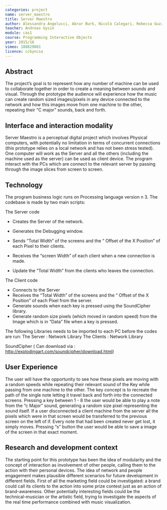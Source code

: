 ```yaml
---
categories: project
name: server_maestro
title: Server Maestro
author: Alessandra Angelucci, Abrar Burk, Nicolò Calegari, Rebecca Guzzo, Asanka Withanaarachchi
teacher: Andreas Gysin
module: cas1
course: Programming Interactive Objects
year: 2015/16
vimeo: 188829801
licence: ccbyncsa
---
```

## Abstract

The project’s goal is to represent how any number of machine can be used to collaborate together in order to create a meaning between sounds and visual. 
Through the prototype the audience will experience how the music can create random sized images/pixels in any device connected to the network and how this images move from one machine to the other, repeating their “C major” sounds, back and forth.


## Interface and interaction modality

Server Maestro is a perceptual digital project which involves Physical computers, with potentially no limitation in terms of concurrent connections (this prototype relies on a local network and has not been stress tested). One computer will work as the Server and all the others (including the machine used as the server) can be used as client device. 
The program interact with the PCs which are connect to the relevant server by passing through the image slices from screen to screen.


## Technology

The program business logic runs on Processing language version n 3. The codebase is made by two main scripts:

The Server code

- Creates the Server of the network.
- Generates the Debugging window.

- Sends “Total Width” of the screens and the “ Offset of the X Position” of each Pixel to their clients.
- Receives  the “screen Width” of each client when a new connection is made.
- Update the “Total Width” from the clients who leaves the connection.


The Client code

- Connects to the Server
- Receives the “Total Width” of the screens and the “ Offset of the X Position” of each Pixel from the server.
- Generate sounds when each key is pressed using the SoundCipher library.
- Generate random size pixels (which moved in random speed)  from the Image which is in “Data” file when a key is pressed. 


The following Libraries needs to be imported to each PC before the codes are run:
The Server :  Network Library 
The Clients : Network Library

SoundCipher ( Can download via : http://explodingart.com/soundcipher/download.html)
		
## User Experience

The user will have the opportunity to see how these pixels are moving with a random speeds while repeating their relevant sound of the Key while passing from one machine to the other. The key concept is to recreate the path of the single note letting it travel back and forth into the connected screens. Pressing a key between 1 - 8 the user would be able to play a note from the “c Major” sound, generating a random size pixel representing the sound itself.
If a user disconnected  a client machine from the server all the pixels which were in that screen would be transferred to the previous screen on the left of if. Every note that had been created never get lost, it simply moves.
Pressing “s” button the user would be able to save a image of the screen in that exact moment.


## Research and development context

The starting point for this prototype has been the idea of modularity and the concept of interaction as involvement of other people, calling them to the action with their personal devices. The idea of network and people engagement makes plausible different scenarios for future development in different fields. First of all the marketing field could be investigated: a brand could call its clients to the action into some prize contest just as an action of brand-awareness. Other potentially interesting fields could be the technical-musician or the artistic field, trying to investigate the aspects of the real time performance combined with music visualization.